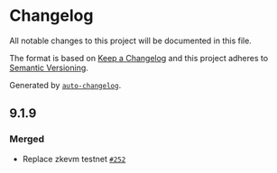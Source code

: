 # Changelog

All notable changes to this project will be documented in this file.

The format is based on [Keep a Changelog](https://keepachangelog.com/en/1.0.0/)
and this project adheres to [Semantic Versioning](https://semver.org/spec/v2.0.0.html).

Generated by [`auto-changelog`](https://github.com/CookPete/auto-changelog).

## 9.1.9

### Merged

- Replace zkevm testnet [`#252`](https://github.com/KyuzanInc/mint-sdk-js/pull/252)
